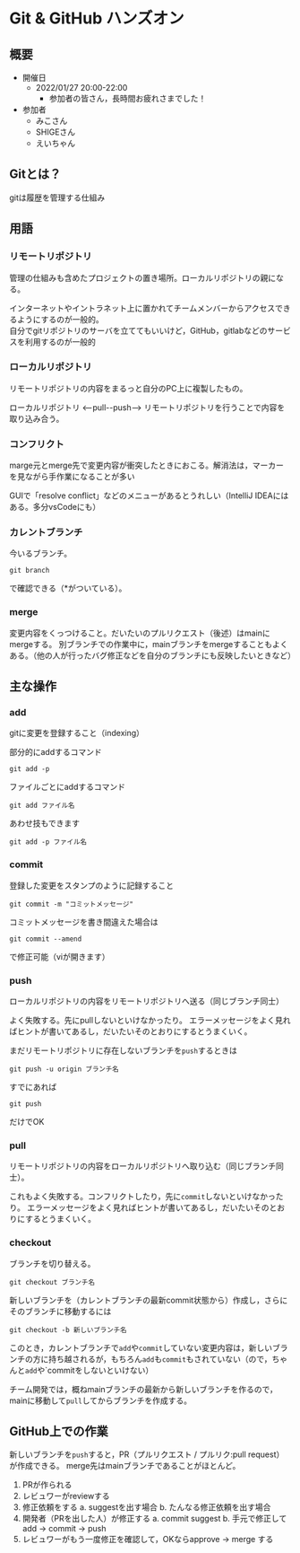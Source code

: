 # Git & GitHub ハンズオン

## 概要

* 開催日
  * 2022/01/27 20:00-22:00
    * 参加者の皆さん，長時間お疲れさまでした！
* 参加者
  * みこさん
  * SHIGEさん
  * えいちゃん

## Gitとは？

gitは履歴を管理する仕組み

## 用語

### リモートリポジトリ

管理の仕組みも含めたプロジェクトの置き場所。ローカルリポジトリの親になる。

インターネットやイントラネット上に置かれてチームメンバーからアクセスできるようにするのが一般的。  
自分でgitリポジトリのサーバを立ててもいいけど，GitHub，gitlabなどのサービスを利用するのが一般的

### ローカルリポジトリ

リモートリポジトリの内容をまるっと自分のPC上に複製したもの。

ローカルリポジトリ <--pull--push--> リモートリポジトリを行うことで内容を取り込み合う。

### コンフリクト

marge元とmerge先で変更内容が衝突したときにおこる。解消法は，マーカーを見ながら手作業になることが多い

GUIで「resolve conflict」などのメニューがあるとうれしい（IntelliJ IDEAにはある。多分vsCodeにも）

### カレントブランチ

今いるブランチ。

```
git branch
```

で確認できる（*がついている）。

### merge

変更内容をくっつけること。だいたいのプルリクエスト（後述）はmainにmergeする。
別ブランチでの作業中に，mainブランチをmergeすることもよくある。（他の人が行ったバグ修正などを自分のブランチにも反映したいときなど）

## 主な操作

### add

gitに変更を登録すること（indexing）

部分的にaddするコマンド

```
git add -p
```

ファイルごとにaddするコマンド

```
git add ファイル名
```

あわせ技もできます

```
git add -p ファイル名
```

### commit

登録した変更をスタンプのように記録すること

```
git commit -m "コミットメッセージ"
```

コミットメッセージを書き間違えた場合は

```
git commit --amend
```

で修正可能（viが開きます）

### push


ローカルリポジトリの内容をリモートリポジトリへ送る（同じブランチ同士）

よく失敗する。先にpullしないといけなかったり。
エラーメッセージをよく見ればヒントが書いてあるし，だいたいそのとおりにするとうまくいく。

まだリモートリポジトリに存在しないブランチを`push`するときは

```
git push -u origin ブランチ名
```

すでにあれば

```
git push
```
だけでOK

### pull

リモートリポジトリの内容をローカルリポジトリへ取り込む（同じブランチ同士）。

これもよく失敗する。コンフリクトしたり，先に`commit`しないといけなかったり。
エラーメッセージをよく見ればヒントが書いてあるし，だいたいそのとおりにするとうまくいく。

### checkout

ブランチを切り替える。

```
git checkout ブランチ名
```

新しいブランチを（カレントブランチの最新commit状態から）作成し，さらにそのブランチに移動するには

```
git checkout -b 新しいブランチ名
```

このとき，カレントブランチで`add`や`commit`していない変更内容は，新しいブランチの方に持ち越されるが，もちろん`add`も`commit`もされていない（ので，ちゃんと`add`や`commitをしないといけない）

チーム開発では，概ねmainブランチの最新から新しいブランチを作るので，mainに移動して`pull`してからブランチを作成する。

## GitHub上での作業

新しいブランチを`push`すると，PR（プルリクエスト / プルリク:pull request）が作成できる。
merge先はmainブランチであることがほとんど。

1. PRが作られる
1. レビュワーがreviewする
2. 修正依頼をする
   a. suggestを出す場合
   b. たんなる修正依頼を出す場合
3. 開発者（PRを出した人）が修正する
   a. commit suggest
   b. 手元で修正してadd -> commit -> push
4. レビュワーがもう一度修正を確認して，OKならapprove -> merge する
